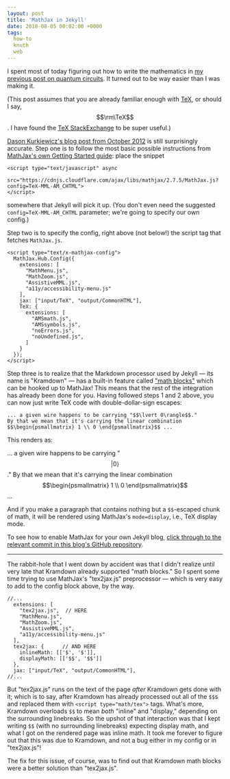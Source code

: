 ```yaml
---
layout: post
title: 'MathJax in Jekyll'
date: 2018-08-05 00:02:00 +0000
tags:
  how-to
  knuth
  web
---
```


I spent most of today figuring out how to write the mathematics in
[my previous post on quantum circuits](/blog/2018/08/05/quantum-circuits).
It turned out to be way easier than I was making it.

(This post assumes that you are already familiar enough with [TeX](https://www.tug.org/whatis.html),
or should I say, $$\rm\TeX$$.
I have found the [TeX StackExchange](https://tex.stackexchange.com) to be super useful.)

[Dason Kurkiewicz's blog post from October 2012](http://dasonk.com/blog/2012/10/09/Using-Jekyll-and-Mathjax)
is still surprisingly accurate. Step one is to follow the most basic
possible instructions from [MathJax's own Getting Started
guide](http://docs.mathjax.org/en/latest/start.html#using-a-content-delivery-network-cdn):
place the snippet

    <script type="text/javascript" async
      src="https://cdnjs.cloudflare.com/ajax/libs/mathjax/2.7.5/MathJax.js?config=TeX-MML-AM_CHTML">
    </script>

somewhere that Jekyll will pick it up. (You don't even need the suggested `config=TeX-MML-AM_CHTML`
parameter; we're going to specify our own config.)

Step two is to specify the config, right above (not below!) the script tag that fetches
`MathJax.js`.

    <script type="text/x-mathjax-config">
      MathJax.Hub.Config({
        extensions: [
          "MathMenu.js",
          "MathZoom.js",
          "AssistiveMML.js",
          "a11y/accessibility-menu.js"
        ],
        jax: ["input/TeX", "output/CommonHTML"],
        TeX: {
          extensions: [
            "AMSmath.js",
            "AMSsymbols.js",
            "noErrors.js",
            "noUndefined.js",
          ]
        }
      });
    </script>

Step three is to realize that the Markdown processor used by Jekyll — its name is "Kramdown" —
has a built-in feature called ["math blocks"](https://kramdown.gettalong.org/syntax.html#math-blocks)
which can be hooked up to MathJax! This means that the rest of the integration has already been done for you.
Having followed steps 1 and 2 above, you can now just write TeX code with double-dollar-sign escapes:

    ... a given wire happens to be carrying "$$\lvert 0\rangle$$."
    By that we mean that it's carrying the linear combination
    $$\begin{psmallmatrix} 1 \\ 0 \end{psmallmatrix}$$ ...

This renders as:

... a given wire happens to be carrying "$$\lvert 0\rangle$$."
By that we mean that it's carrying the linear combination
$$\begin{psmallmatrix} 1 \\ 0 \end{psmallmatrix}$$ ...

And if you make a paragraph that contains nothing but a `$$`-escaped chunk of math,
it will be rendered using MathJax's `mode=display`, i.e., TeX display mode.

To see how to enable MathJax for your own Jekyll blog, [click through to the relevant commit
in this blog's GitHub repository](https://github.com/Quuxplusone/blog/commit/a829f7fae66a51771c30ed259739650524c60e66).

----

The rabbit-hole that I went down by accident was that I didn't realize until very late
that Kramdown already supported "math blocks." So I spent some time trying to use MathJax's
"tex2jax.js" preprocessor — which is very easy to add to the config block above, by the way.

    //...
      extensions: [
        "tex2jax.js",  // HERE
        "MathMenu.js",
        "MathZoom.js",
        "AssistiveMML.js",
        "a11y/accessibility-menu.js"
      ],
      tex2jax: {      // AND HERE
        inlineMath: [['$', '$']],
        displayMath: [['$$', '$$']]
      },
      jax: ["input/TeX", "output/CommonHTML"],
    //...

But "tex2jax.js" runs on the text of the page *after* Kramdown gets done with it; which is to say,
after Kramdown has already processed out all of the `$$`s and replaced them with `<script type="math/tex">`
tags. What's more, Kramdown overloads `$$` to mean *both* "inline" and "display," depending on the
surrounding linebreaks. So the upshot of that interaction was that I kept writing `$$` (with no
surrounding linebreaks) expecting display math, and what I got on the rendered page was inline math.
It took me forever to figure out that this was due to Kramdown, and not a bug either in my config or
in "tex2jax.js"!

The fix for this issue, of course, was to find out that Kramdown math blocks were a better solution
than "tex2jax.js".
